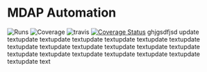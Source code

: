 # MDAP Automation
![Runs](https://img.shields.io/badge/E2E%20runs-2878-orange.svg)
![Coverage](https://img.shields.io/badge/E2E%20coverage-52%25-green.svg)
![travis](https://travis-ci.com/harshita-sharma-mayadata/test_badges.svg?branch=master&style=flat-square)
[![Coverage Status](https://coveralls.io/repos/github/harshita-sharma-mayadata/test_badges/badge.svg?branch=master)](https://coveralls.io/github/harshita-sharma-mayadata/test_badges?branch=master)
ghjgsdfjsd
update textupdate textupdate textupdate textupdate textupdate textupdate textupdate textupdate textupdate textupdate textupdate textupdate textupdate textupdate textupdate textupdate textupdate textupdate textupdate text